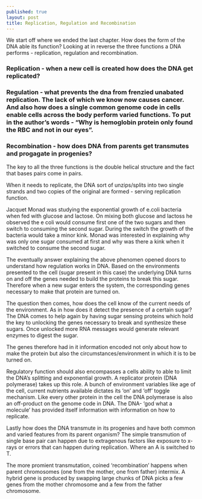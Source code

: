 ```yaml
---
published: true
layout: post
title: Replication, Regulation and Recombination
---
```


We start off where we ended the last chapter. How does the form of the DNA able its function? Looking at in reverse the three functions a DNA performs - replication, regulation and recombination.

### Replication - when a new cell is created how does the DNA get replicated?

### Regulation - what prevents the dna from frenzied unabated replication. The lack of which we know now causes cancer. And also how does a single common genome code in cells enable cells across the body perform varied functions. To put in the author’s words - “Why is hemoglobin protein only found the RBC and not in our eyes”.

### Recombination - how does DNA from parents get transmutes and progagate in progenies?

The key to all the three functions is the double helical structure and the fact that bases pairs come in pairs.

When it needs to replicate, the DNA sort of unzips/splits into two single strands and two copies of the original are formed - serving replication function.

Jacquet Monad was studying the exponential growth of e.coli bacteria when fed with glucose and lactose. On mixing both glucose and lactoss he observed the e coli would consume first one of the two sugars and then switch to consuming the second sugar. During the switch the growth of the bacteria would take a minor kink. Monad was interested in explaining why was only one sugar consumed at first and why was there a kink when it switched to consume the second sugar.

The eventually answer explaining the above phenomen opened doors to understand how regulation works in DNA. Based on the environments presented to the cell (sugar present in this case) the underlying DNA turns on and off the genes needed to build the proteins to break this sugar. Therefore when a new sugar enters the system, the corresponding genes necessary to make that protein are turned on.

The question then comes, how does the cell know of the current needs of the environment. As in how does it detect the presence of a certain sugar? The DNA comes to help again by having sugar sensing proteins which hold the key to unlocking the genes necessary to break and synthesize these sugars. Once unlocked more RNA messages would generate relevant enzymes to digest the sugar.

The genes therefore had in it information encoded not only about how to make the protein but also the circumstances/environment in which it is to be turned on.

Regulatory function should also encompasses a cells ability to able to limit the DNA’s splitting and exponential growth. A replicator protein (DNA polymerase) takes up this role. A bunch of environment variables like age of the cell, current nutrients available dictates its ‘on’ and ‘off’ toggle mechanism. Like every other protein in the cell the DNA polymerase is also an off-product on the genome code in DNA. The DNA- ‘god what a molecule’ has provided itself information with information on how to replicate.

Lastly how does the DNA transmute in its progenies and have both common and varied features from its parent organism? The simple transmution of single base pair can happen due to extragenous factors like exposure to x-rays or errors that can happen during replication. Where an A is switched to T.

The more promient transmutation, coined ‘recombination’ happens when parent chromosomes (one from the mother, one from father) intermix. A hybrid gene is produced by swapping large chunks of DNA picks a few genes from the mother chromosome and a few from the father chromosome. 
